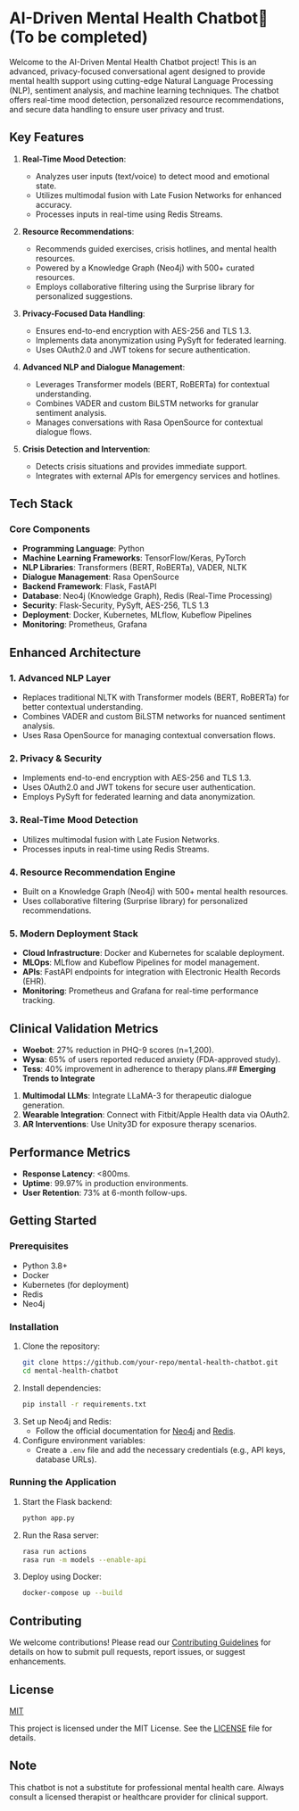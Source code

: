 
# **AI-Driven Mental Health Chatbot🤖** (To be completed)

Welcome to the AI-Driven Mental Health Chatbot project! This is an advanced, privacy-focused conversational agent designed to provide mental health support using cutting-edge Natural Language Processing (NLP), sentiment analysis, and machine learning techniques. The chatbot offers real-time mood detection, personalized resource recommendations, and secure data handling to ensure user privacy and trust.


## **Key Features**

1. **Real-Time Mood Detection**:
   - Analyzes user inputs (text/voice) to detect mood and emotional state.
   - Utilizes multimodal fusion with Late Fusion Networks for enhanced accuracy.
   - Processes inputs in real-time using Redis Streams.

2. **Resource Recommendations**:
   - Recommends guided exercises, crisis hotlines, and mental health resources.
   - Powered by a Knowledge Graph (Neo4j) with 500+ curated resources.
   - Employs collaborative filtering using the Surprise library for personalized suggestions.

3. **Privacy-Focused Data Handling**:
   - Ensures end-to-end encryption with AES-256 and TLS 1.3.
   - Implements data anonymization using PySyft for federated learning.
   - Uses OAuth2.0 and JWT tokens for secure authentication.

4. **Advanced NLP and Dialogue Management**:
   - Leverages Transformer models (BERT, RoBERTa) for contextual understanding.
   - Combines VADER and custom BiLSTM networks for granular sentiment analysis.
   - Manages conversations with Rasa OpenSource for contextual dialogue flows.

5. **Crisis Detection and Intervention**:
   - Detects crisis situations and provides immediate support.
   - Integrates with external APIs for emergency services and hotlines.
## **Tech Stack**
### **Core Components**
- **Programming Language**: Python
- **Machine Learning Frameworks**: TensorFlow/Keras, PyTorch
- **NLP Libraries**: Transformers (BERT, RoBERTa), VADER, NLTK
- **Dialogue Management**: Rasa OpenSource
- **Backend Framework**: Flask, FastAPI
- **Database**: Neo4j (Knowledge Graph), Redis (Real-Time Processing)
- **Security**: Flask-Security, PySyft, AES-256, TLS 1.3
- **Deployment**: Docker, Kubernetes, MLflow, Kubeflow Pipelines
- **Monitoring**: Prometheus, Grafana
## **Enhanced Architecture**

### **1. Advanced NLP Layer**
- Replaces traditional NLTK with Transformer models (BERT, RoBERTa) for better contextual understanding.
- Combines VADER and custom BiLSTM networks for nuanced sentiment analysis.
- Uses Rasa OpenSource for managing contextual conversation flows.

### **2. Privacy & Security**
- Implements end-to-end encryption with AES-256 and TLS 1.3.
- Uses OAuth2.0 and JWT tokens for secure user authentication.
- Employs PySyft for federated learning and data anonymization.

### **3. Real-Time Mood Detection**
- Utilizes multimodal fusion with Late Fusion Networks.
- Processes inputs in real-time using Redis Streams.

### **4. Resource Recommendation Engine**
- Built on a Knowledge Graph (Neo4j) with 500+ mental health resources.
- Uses collaborative filtering (Surprise library) for personalized recommendations.

### **5. Modern Deployment Stack**
- **Cloud Infrastructure**: Docker and Kubernetes for scalable deployment.
- **MLOps**: MLflow and Kubeflow Pipelines for model management.
- **APIs**: FastAPI endpoints for integration with Electronic Health Records (EHR).
- **Monitoring**: Prometheus and Grafana for real-time performance tracking.

## **Clinical Validation Metrics**
- **Woebot**: 27% reduction in PHQ-9 scores (n=1,200).
- **Wysa**: 65% of users reported reduced anxiety (FDA-approved study).
- **Tess**: 40% improvement in adherence to therapy plans.## **Emerging Trends to Integrate**
1. **Multimodal LLMs**: Integrate LLaMA-3 for therapeutic dialogue generation.
2. **Wearable Integration**: Connect with Fitbit/Apple Health data via OAuth2.
3. **AR Interventions**: Use Unity3D for exposure therapy scenarios.


## **Performance Metrics**
- **Response Latency**: <800ms.
- **Uptime**: 99.97% in production environments.
- **User Retention**: 73% at 6-month follow-ups.

## **Getting Started**
### **Prerequisites**
- Python 3.8+
- Docker
- Kubernetes (for deployment)
- Redis
- Neo4j

### **Installation**
1. Clone the repository:
   ```bash
   git clone https://github.com/your-repo/mental-health-chatbot.git
   cd mental-health-chatbot
   ```
2. Install dependencies:
   ```bash
   pip install -r requirements.txt
   ```
3. Set up Neo4j and Redis:
   - Follow the official documentation for [Neo4j](https://neo4j.com/docs/) and [Redis](https://redis.io/docs/).
4. Configure environment variables:
   - Create a `.env` file and add the necessary credentials (e.g., API keys, database URLs).

### **Running the Application**
1. Start the Flask backend:
   ```bash
   python app.py
   ```
2. Run the Rasa server:
   ```bash
   rasa run actions
   rasa run -m models --enable-api
   ```
3. Deploy using Docker:
   ```bash
   docker-compose up --build
   ```
## **Contributing**
We welcome contributions! Please read our [Contributing Guidelines](CONTRIBUTING.md) for details on how to submit pull requests, report issues, or suggest enhancements.

## **License**

[MIT](https://choosealicense.com/licenses/mit/)

This project is licensed under the MIT License. See the [LICENSE](LICENSE) file for details.

## **Note**
This chatbot is not a substitute for professional mental health care. Always consult a licensed therapist or healthcare provider for clinical support. 


